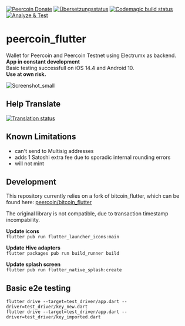 [![Peercoin Donate](https://badgen.net/badge/peercoin/Donate/green?icon=https://raw.githubusercontent.com/peercoin/media/84710cca6c3c8d2d79676e5260cc8d1cd729a427/Peercoin%202020%20Logo%20Files/01.%20Icon%20Only/Inside%20Circle/Transparent/Green%20Icon/peercoin-icon-green-transparent.svg)](https://chainz.cryptoid.info/ppc/address.dws?p92W3t7YkKfQEPDb7cG9jQ6iMh7cpKLvwK)
<a href="https://weblate.ppc.lol/engage/peercoin-flutter/">
<img src="https://weblate.ppc.lol/widgets/peercoin-flutter/-/translations/svg-badge.svg" alt="Übersetzungsstatus" /></a>
[![Codemagic build status](https://api.codemagic.io/apps/61012a37d885ed7a8c3e8b25/61012a37d885ed7a8c3e8b24/status_badge.svg)](https://codemagic.io/apps/61012a37d885ed7a8c3e8b25/61012a37d885ed7a8c3e8b24/latest_build)
[![Analyze & Test](https://github.com/peercoin/peercoin_flutter/actions/workflows/analyze-test.yml/badge.svg)](https://github.com/peercoin/peercoin_flutter/actions/workflows/analyze-test.yml)
# peercoin_flutter
Wallet for Peercoin and Peercoin Testnet using Electrumx as backend.  
**App in constant development**  
Basic testing successfull on iOS 14.4 and Android 10.  
**Use at own risk.**  

![Screenshot_small](https://user-images.githubusercontent.com/11148913/124509449-470f7c80-ddd2-11eb-9daf-56de7eb83594.png)

## Help Translate
<a href="https://weblate.ppc.lol/engage/peercoin-flutter/">
<img src="https://weblate.ppc.lol/widgets/peercoin-flutter/-/translations/multi-auto.svg" alt="Translation status" />
</a>

## Known Limitations
- can't send to Multisig addresses
- adds 1 Satoshi extra fee due to sporadic internal rounding errors 
- will not mint

## Development
This repository currently relies on a fork of bitcoin_flutter, which can be found here: 
[peercoin/bitcoin_flutter](https://github.com/peercoin/bitcoin_flutter "github.com/peercoin/bitcoin_flutter")

The original library is not compatible, due to transaction timestamp incompability. 

**Update icons**  
`flutter pub run flutter_launcher_icons:main`

**Update Hive adapters**  
`flutter packages pub run build_runner build`

**Update splash screen**  
`flutter pub run flutter_native_splash:create`

## Basic e2e testing
`flutter drive --target=test_driver/app.dart --driver=test_driver/key_new.dart`  
`flutter drive --target=test_driver/app.dart --driver=test_driver/key_imported.dart`

